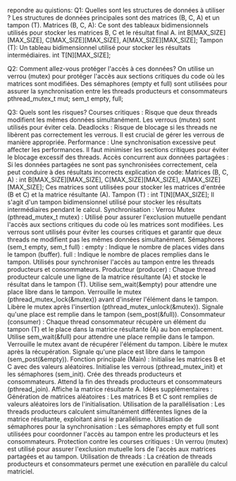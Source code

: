 repondre au quistions: Q1: Quelles sont les structures de données à utiliser ? Les structures de données principales sont des matrices (B, C, A) et un tampon (T). Matrices (B, C, A): Ce sont des tableaux bidimensionnels utilisés pour stocker les matrices B, C et le résultat final A. int B[MAX_SIZE][MAX_SIZE], C[MAX_SIZE][MAX_SIZE], A[MAX_SIZE][MAX_SIZE]; Tampon (T): Un tableau bidimensionnel utilisé pour stocker les résultats intermédiaires. int T[N][MAX_SIZE];

Q2: Comment allez-vous protéger l'accès à ces données? On utilise un verrou (mutex) pour protéger l'accès aux sections critiques du code où les matrices sont modifiées. Des sémaphores (empty et full) sont utilisées pour assurer la synchronisation entre les threads producteurs et consommateurs pthread_mutex_t mut; sem_t empty, full;

Q3: Quels sont les risques? Courses critiques : Risque que deux threads modifient les mêmes données simultanément. Les verrous (mutex) sont utilisés pour éviter cela. Deadlocks : Risque de blocage si les threads ne libèrent pas correctement les verrous. Il est crucial de gérer les verrous de manière appropriée. Performance : Une synchronisation excessive peut affecter les performances. Il faut minimiser les sections critiques pour éviter le blocage excessif des threads. Accès concurrent aux données partagées : Si les données partagées ne sont pas synchronisées correctement, cela peut conduire à des résultats incorrects
explication de code: 
Matrices (B, C, A) : int B[MAX_SIZE][MAX_SIZE], C[MAX_SIZE][MAX_SIZE], A[MAX_SIZE][MAX_SIZE]; Ces matrices sont utilisées pour stocker les matrices d'entrée (B et C) et la matrice résultante (A). Tampon (T) : int T[N][MAX_SIZE]; Il s'agit d'un tampon bidimensionnel utilisé pour stocker les résultats intermédiaires pendant le calcul. Synchronisation : Verrou Mutex (pthread_mutex_t mutex) : Utilisé pour assurer l'exclusion mutuelle pendant l'accès aux sections critiques du code où les matrices sont modifiées. Les verrous sont utilisés pour éviter les courses critiques et garantir que deux threads ne modifient pas les mêmes données simultanément. Sémaphores (sem_t empty, sem_t full) : empty : Indique le nombre de places vides dans le tampon (buffer). full : Indique le nombre de places remplies dans le tampon. Utilisés pour synchroniser l'accès au tampon entre les threads producteurs et consommateurs. Producteur (producer) : Chaque thread producteur calcule une ligne de la matrice résultante (A) et stocke le résultat dans le tampon (T). Utilise sem_wait(&empty) pour attendre une place libre dans le tampon. Verrouille le mutex (pthread_mutex_lock(&mutex)) avant d'insérer l'élément dans le tampon. Libère le mutex après l'insertion (pthread_mutex_unlock(&mutex)). Signale qu'une place est remplie dans le tampon (sem_post(&full)). Consommateur (consumer) : Chaque thread consommateur récupère un élément du tampon (T) et le place dans la matrice résultante (A) au bon emplacement. Utilise sem_wait(&full) pour attendre une place remplie dans le tampon. Verrouille le mutex avant de récupérer l'élément du tampon. Libère le mutex après la récupération. Signale qu'une place est libre dans le tampon (sem_post(&empty)). Fonction principale (Main) : Initialise les matrices B et C avec des valeurs aléatoires. Initialise les verrous (pthread_mutex_init) et les sémaphores (sem_init). Crée des threads producteurs et consommateurs. Attend la fin des threads producteurs et consommateurs (pthread_join). Affiche la matrice résultante A. Idées supplémentaires : Génération de matrices aléatoires : Les matrices B et C sont remplies de valeurs aléatoires lors de l'initialisation. Utilisation de la parallélisation : Les threads producteurs calculent simultanément différentes lignes de la matrice résultante, exploitant ainsi le parallélisme. Utilisation de sémaphores pour la synchronisation : Les sémaphores empty et full sont utilisées pour coordonner l'accès au tampon entre les producteurs et les consommateurs. Protection contre les courses critiques : Un verrou (mutex) est utilisé pour assurer l'exclusion mutuelle lors de l'accès aux matrices partagées et au tampon. Utilisation de threads : La création de threads producteurs et consommateurs permet une exécution en parallèle du calcul matriciel.
